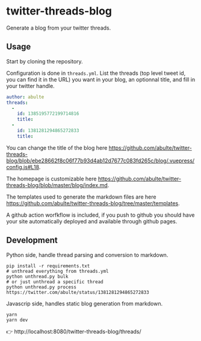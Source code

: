 # twitter-threads-blog

Generate a blog from your twitter threads.

## Usage

Start by cloning the repository.

Configuration is done in `threads.yml`. List the threads (top level tweet id, you can find it in the URL) you want in your blog, an optionnal title, and fill in your twitter handle.

```yml
author: abulte
threads:
  -
    id: 1385195772199714816
    title:
  -
    id: 1381281294865272833
    title:
```

You can change the title of the blog here https://github.com/abulte/twitter-threads-blog/blob/ebe28662f8c06f77b93d4ab12d7677c083fd265c/blog/.vuepress/config.js#L18.

The homepage is customizable here https://github.com/abulte/twitter-threads-blog/blob/master/blog/index.md.

The templates used to generate the markdown files are here https://github.com/abulte/twitter-threads-blog/tree/master/templates.

A github action worfkflow is included, if you push to github you should have your site automatically deployed and available through github pages.

## Development

Python side, handle thread parsing and conversion to markdown.

```shell
pip install -r requirements.txt
# unthread everything from threads.yml
python unthread.py bulk
# or just unthread a specific thread
python unthread.py process https://twitter.com/abulte/status/1381281294865272833
```

Javascrip side, handles static blog generation from markdown.

```shell
yarn
yarn dev
```

👉 http://localhost:8080/twitter-threads-blog/threads/
